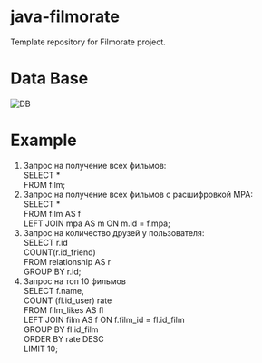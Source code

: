 # java-filmorate
Template repository for Filmorate project.
# Data Base
![DB](https://github.com/SkorokhodovSemen/java-filmorate/assets/80544964/50b15cd9-67c2-46a9-a45e-a92684280d0a)
# Example
1. Запрос на получение всех фильмов:  
SELECT *  
FROM film;
2. Запрос на получение всех фильмов с расшифровкой MPA:  
SELECT *  
FROM film AS f  
LEFT JOIN mpa AS m ON m.id = f.mpa;  
3. Запрос на количество друзей у пользователя:  
SELECT r.id  
COUNT(r.id_friend)  
FROM relationship AS r  
GROUP BY r.id;  
4. Запрос на топ 10 фильмов  
SELECT f.name,  
COUNT (fl.id_user) rate  
FROM film_likes AS fl  
LEFT JOIN film AS f ON f.film_id = fl.id_film  
GROUP BY fl.id_film  
ORDER BY rate DESC  
LIMIT 10;  
